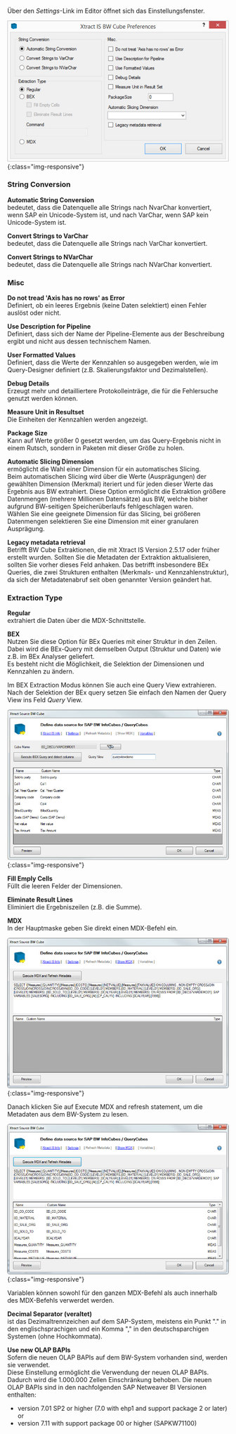 Über den *Settings*-Link im Editor öffnet sich das Einstellungsfenster.

![XIS_BWCube_Settings](/img/content/XIS_BWCube_Settings.png){:class="img-responsive"}


### String Conversion

**Automatic String Conversion** <br>
bedeutet, dass die Datenquelle alle Strings nach NvarChar konvertiert, wenn SAP ein Unicode-System ist, und nach VarChar, wenn SAP kein Unicode-System ist.

**Convert Strings to VarChar** <br>
bedeutet, dass die Datenquelle alle Strings nach VarChar konvertiert.

**Convert Strings to NVarChar** <br>
bedeutet, dass die Datenquelle alle Strings nach NVarChar konvertiert.


### Misc

**Do not tread 'Axis has no rows' as Error** <br>
Definiert, ob ein leeres Ergebnis (keine Daten selektiert) einen Fehler auslöst oder nicht.

**Use Description for Pipeline** <br>
Definiert, dass sich der Name der Pipeline-Elemente aus der Beschreibung ergibt und nicht aus dessen technischem Namen.

**User Formatted Values** <br>
Definiert, dass die Werte der Kennzahlen so ausgegeben werden, wie im Query-Designer definiert (z.B. Skalierungsfaktor und Dezimalstellen).

**Debug Details** <br>
Erzeugt mehr und detailliertere Protokolleinträge, die für die Fehlersuche genutzt werden können.

**Measure Unit in Resultset** <br>
Die Einheiten der Kennzahlen werden angezeigt.

**Package Size** <br>
Kann auf Werte größer 0 gesetzt werden, um das Query-Ergebnis nicht in einem Rutsch, sondern in Paketen mit dieser Größe zu holen.

**Automatic Slicing Dimension** <br>
ermöglicht die Wahl einer Dimension für ein automatisches Slicing.<br>
Beim automatischen Slicing wird über die Werte (Ausprägungen) der gewählten Dimension (Merkmal) iteriert und für jeden dieser Werte das Ergebnis aus BW extrahiert.
Diese Option ermöglicht die Extraktion größere Datenmengen (mehrere Millionen Datensätze) aus BW, welche bisher aufgrund BW-seitigen Speicherüberlaufs fehlgeschlagen waren.<br>
Wählen Sie eine geeignete Dimension für das Slicing, bei größeren Datenmengen selektieren Sie eine Dimension mit einer granularen Ausprägung.

**Legacy metadata retrieval** <br>
Betrifft BW Cube Extraktionen, die mit Xtract IS Version 2.5.17 oder früher erstellt wurden. Sollten Sie die Metadaten der Extraktion aktualisieren, sollten Sie vorher dieses Feld anhaken. Das betrifft insbesondere BEx Queries, die zwei Strukturen enthalten (Merkmals- und Kennzahlenstruktur), da sich der Metadatenabruf seit oben genannter Version geändert hat.
 

### Extraction Type

**Regular** <br>
extrahiert die Daten über die MDX-Schnittstelle. 

**BEX** <br>
Nutzen Sie diese Option für BEx Queries mit einer Struktur in den Zeilen.<br>
Dabei wird die BEx-Query mit demselben Output (Struktur und Daten) wie z.B. im BEx Analyser geliefert.<br>
Es besteht nicht die Möglichkeit, die Selektion der Dimensionen und Kennzahlen zu ändern.

Im BEX Extraction Modus können Sie auch eine Query View extrahieren. Nach der Selektion der BEx query setzen Sie einfach den Namen der Query View ins Feld *Query* View.

![BWCube-Settings-02](/img/content/BWCube-Settings-02.png){:class="img-responsive"}

**Fill Emply Cells**<br>
Füllt die leeren Felder der Dimensionen.

**Eliminate Result Lines**<br>
Eliminiert die Ergebniszeilen (z.B. die Summe).

**MDX**<br>
In der Hauptmaske geben Sie direkt einen MDX-Befehl ein.

![BWCube-Settings-03](/img/content/BWCube-Settings-03.png){:class="img-responsive"}


Danach klicken Sie auf Execute MDX and refresh statement, um die Metadaten aus dem BW-System zu lesen.

![BWCube-Settings-04](/img/content/BWCube-Settings-04.png){:class="img-responsive"}

Variablen können sowohl für den ganzen MDX-Befehl als auch innerhalb des MDX-Befehls verwerdet werden.

**Decimal Separator (veraltet)**<br>
ist das Dezimaltrennzeichen auf dem SAP-System, meistens ein Punkt "." in den englischsprachigen und ein Komma "," in den deutschsparchigen Systemen (ohne Hochkommata). 


**Use new OLAP BAPIs**<br>
Sofern die neuen OLAP BAPIs auf dem BW-System vorhanden sind, werden sie verwendet.<br>
Diese Einstellung ermöglicht die Verwendung der neuen OLAP BAPIs. Dadurch wird die 1.000.000 Zellen Einschränkung behoben. Die neuen OLAP BAPIs sind in den nachfolgenden SAP Netweaver BI Versionen enthalten:

- version 7.01 SP2 or higher (7.0 with ehp1 and support package 2 or later) or
- version 7.11 with support package 00 or higher (SAPKW71100)